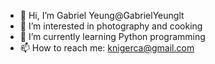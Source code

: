- 👋 Hi, I’m Gabriel Yeung@GabrielYeunglt
- 👀 I’m interested in photography and cooking
- 🌱 I’m currently learning Python programming
- 📫 How to reach me: knigerca@gmail.com

<!---
GabrielYeunglt/GabrielYeunglt is a ✨ special ✨ repository because its `README.md` (this file) appears on your GitHub profile.
You can click the Preview link to take a look at your changes.
--->

